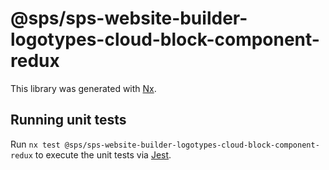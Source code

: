 # @sps/sps-website-builder-logotypes-cloud-block-component-redux

This library was generated with [Nx](https://nx.dev).

## Running unit tests

Run `nx test @sps/sps-website-builder-logotypes-cloud-block-component-redux` to execute the unit tests via [Jest](https://jestjs.io).
